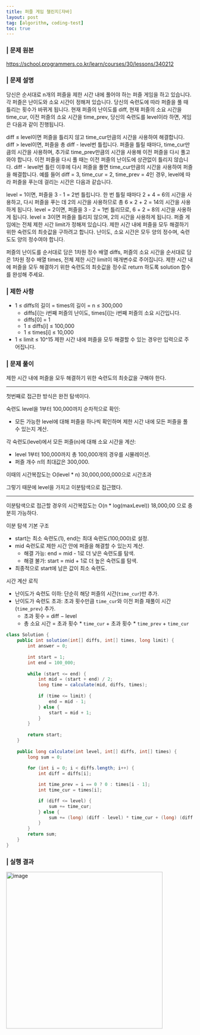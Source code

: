 ```yaml
---
title: 퍼즐 게임 챌린지[자바]
layout: post
tag: [algorithm, coding-test]
toc: true
---
```


### | 문제 원본
https://school.programmers.co.kr/learn/courses/30/lessons/340212

### | 문제 설명     
당신은 순서대로 n개의 퍼즐을 제한 시간 내에 풀어야 하는 퍼즐 게임을 하고 있습니다. 각 퍼즐은 난이도와 소요 시간이 정해져 있습니다. 당신의 숙련도에 따라 퍼즐을 풀 때 틀리는 횟수가 바뀌게 됩니다. 현재 퍼즐의 난이도를 diff, 현재 퍼즐의 소요 시간을 time_cur, 이전 퍼즐의 소요 시간을 time_prev, 당신의 숙련도를 level이라 하면, 게임은 다음과 같이 진행됩니다.

diff ≤ level이면 퍼즐을 틀리지 않고 time_cur만큼의 시간을 사용하여 해결합니다.
diff > level이면, 퍼즐을 총 diff - level번 틀립니다. 퍼즐을 틀릴 때마다, time_cur만큼의 시간을 사용하며, 추가로 time_prev만큼의 시간을 사용해 이전 퍼즐을 다시 풀고 와야 합니다. 이전 퍼즐을 다시 풀 때는 이전 퍼즐의 난이도에 상관없이 틀리지 않습니다. diff - level번 틀린 이후에 다시 퍼즐을 풀면 time_cur만큼의 시간을 사용하여 퍼즐을 해결합니다.
예를 들어 diff = 3, time_cur = 2, time_prev = 4인 경우, level에 따라 퍼즐을 푸는데 걸리는 시간은 다음과 같습니다.

level = 1이면, 퍼즐을 3 - 1 = 2번 틀립니다. 한 번 틀릴 때마다 2 + 4 = 6의 시간을 사용하고, 다시 퍼즐을 푸는 데 2의 시간을 사용하므로 총 6 × 2 + 2 = 14의 시간을 사용하게 됩니다.
level = 2이면, 퍼즐을 3 - 2 = 1번 틀리므로, 6 + 2 = 8의 시간을 사용하게 됩니다.
level ≥ 3이면 퍼즐을 틀리지 않으며, 2의 시간을 사용하게 됩니다.
퍼즐 게임에는 전체 제한 시간 limit가 정해져 있습니다. 제한 시간 내에 퍼즐을 모두 해결하기 위한 숙련도의 최솟값을 구하려고 합니다. 난이도, 소요 시간은 모두 양의 정수며, 숙련도도 양의 정수여야 합니다.

퍼즐의 난이도를 순서대로 담은 1차원 정수 배열 diffs, 퍼즐의 소요 시간을 순서대로 담은 1차원 정수 배열 times, 전체 제한 시간 limit이 매개변수로 주어집니다. 제한 시간 내에 퍼즐을 모두 해결하기 위한 숙련도의 최솟값을 정수로 return 하도록 solution 함수를 완성해 주세요.

### | 제한 사항    
- 1 ≤ diffs의 길이 = times의 길이 = n ≤ 300,000
    - diffs[i]는 i번째 퍼즐의 난이도, times[i]는 i번째 퍼즐의 소요 시간입니다.  
    - diffs[0] = 1
    - 1 ≤ diffs[i] ≤ 100,000
    - 1 ≤ times[i] ≤ 10,000
- 1 ≤ limit ≤ 10^15
제한 시간 내에 퍼즐을 모두 해결할 수 있는 경우만 입력으로 주어집니다.

### | 문제 풀이        
제한 시간 내에 퍼즐을 모두 해결하기 위한 숙련도의 최솟값을 구해야 한다.         

---
첫번째로 접근한 방식은 완전 탐색이다.

숙련도 level을 1부터 100,000까지 순차적으로 확인:   
- 모든 가능한 level에 대해 퍼즐을 하나씩 확인하며 제한 시간 내에 모든 퍼즐을 풀 수 있는지 계산.         

각 숙련도(level)에서 모든 퍼즐(n)에 대해 소요 시간을 계산:  
- level 1부터 100,000까지 총 100,000개의 경우를 시뮬레이션. 
- 퍼즐 개수 n의 최대값은 300,000.   

이때의 시간복잡도는 O(level * n) 30,000,000,000으로 시간초과

그렇기 때문에 level을 가지고 이분탐색으로 접근했다.

---
이분탐색으로 접근할 경우의 시간복잡도는 O(n * log(maxLevel)) 18,000,00 으로 충분히 가능하다.

이분 탐색 기본 구조     
- start는 최소 숙련도(1), end는 최대 숙련도(100,000)로 설정.
- mid 숙련도로 제한 시간 안에 퍼즐을 해결할 수 있는지 계산.
    - 해결 가능: end = mid - 1로 더 낮은 숙련도를 탐색.
    - 해결 불가: start = mid + 1로 더 높은 숙련도를 탐색.
- 최종적으로 start에 남은 값이 최소 숙련도.

시간 계산 로직  
- 난이도가 숙련도 이하: 단순히 해당 퍼즐의 시간(`time_cur`)만 추가.
- 난이도가 숙련도 초과: 초과 횟수만큼 `time_cur`와 이전 퍼즐 재풀이 시간(`time_prev`) 추가. 
    - 초과 횟수 = diff − level
    - 총 소요 시간 = 초과 횟수 * `time_cur` + 초과 횟수 * `time_prev` + `time_cur`

```java
class Solution {
    public int solution(int[] diffs, int[] times, long limit) {
        int answer = 0;
        
        int start = 1;
        int end = 100_000;
        
        while (start <= end) {
            int mid = (start + end) / 2;
            long time = calculate(mid, diffs, times);
            
            if (time <= limit) {
                end = mid - 1;
            } else {
                start = mid + 1;
            }
        }
         
        return start;
    }
    
    public long calculate(int level, int[] diffs, int[] times) {
        long sum = 0;
        
        for (int i = 0; i < diffs.length; i++) {
            int diff = diffs[i];

            int time_prev = i == 0 ? 0 : times[i - 1];
            int time_cur = times[i];

            if (diff <= level) {
                sum += time_cur;
            } else {
                sum += (long) (diff - level) * time_cur + (long) (diff - level) * time_prev + time_cur;
            }
        }       
        return sum;
    }
}
```

### | 실행 결과
<img width="420" alt="image" src="https://github.com/user-attachments/assets/cf8bf9bf-ff9e-415d-adfe-1acbad6d32b3">
